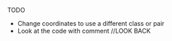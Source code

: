 TODO

- Change coordinates to use a different class or pair
- Look at the code with comment //LOOK BACK
